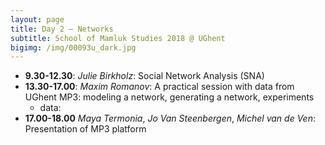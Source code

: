 ```yaml
---
layout: page
title: Day 2 — Networks 
subtitle: School of Mamluk Studies 2018 @ UGhent
bigimg: /img/00093u_dark.jpg
---
```


* **9.30-12.30**: *Julie Birkholz*: Social Network Analysis (SNA)
* **13.30-17.00**: *Maxim Romanov*: A practical session with data from UGhent MP3: modeling a network, generating a network, experiments
	* data: 
* **17.00-18.00** *Maya Termonia*, *Jo Van Steenbergen*, *Michel van de Ven*: Presentation of MP3 platform